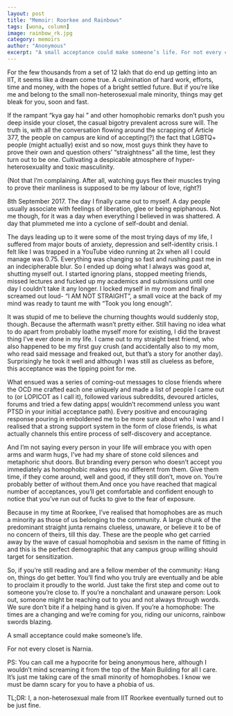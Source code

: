 ```yaml
---
layout: post
title: "Memoir: Roorkee and Rainbows"
tags: [wona, column]
image: rainbow_rk.jpg
category: memoirs
author: "Anonymous"
excerpt: "A small acceptance could make someone’s life. For not every closet is Narnia. "
---
```


For the few thousands from a set of 12 lakh that do end up getting into an IIT, it seems like a dream come true. A culmination of hard work, efforts, time and money, with the hopes of a bright settled future. But if you’re like me and belong to the small non-heterosexual male minority, things may get bleak for you, soon and fast.

If the rampant “kya gay hai ” and other homophobic remarks don’t push you deep inside your closet, the casual bigotry prevalent across sure will. The truth is, with all the conversation flowing around the scrapping of Article 377, the people on campus are kind of accepting(?) the fact that LGBTQ+ people (might actually) exist and so now, most guys think they have to prove their own and question others’ “straightness” all the time, lest they turn out to be one. Cultivating a despicable atmosphere of hyper-heterosexuality and toxic masculinity. 

(Not that I’m complaining. After all, watching guys flex their muscles trying to prove their manliness is supposed to be my labour of love, right?)

8th September 2017. The day I finally came out to myself. A day people usually associate with feelings of liberation, glee or being epiphanous. Not me though, for it was a day when everything I believed in was shattered. A day that plummeted me into a cyclone of self-doubt and denial.

The days leading up to it were some of the most trying days of my life, I suffered from major bouts of anxiety, depression and self-identity crisis. I felt like I was trapped in a YouTube video running at 2x when all I could manage was 0.75. Everything was changing so fast and rushing past me in an indecipherable blur. So I ended up doing what I always was good at, shutting myself out. I started ignoring plans, stopped meeting friends, missed lectures and fucked up my academics and submissions until one day I couldn’t take it any longer. I locked myself in my room and finally screamed out loud- “I AM NOT STRAIGHT”, a small voice at the back of my mind was ready to taunt me with “Took you long enough”.  

It was stupid of me to believe the churning thoughts would suddenly stop, though. Because the aftermath wasn’t pretty either. Still having no idea what to do apart from probably loathe myself more for existing, I did the bravest thing I’ve ever done in my life. I came out to my straight best friend, who also happened to be my first guy crush (and accidentally also to my mom, who read said message and freaked out, but that’s a story for another day). Surprisingly he took it well and although I was still as clueless as before, this acceptance was the tipping point for me.

What ensued was a series of coming-out messages to close friends where the OCD me crafted each one uniquely and made a list of people I came out to (or LOPICOT as I call it), followed various subreddits, devoured articles, forums and tried a few dating apps( wouldn’t recommend unless you want PTSD in your initial acceptance path). 
Every positive and encouraging response pouring in emboldened me to be more sure about who I was and I realised that a strong support system in the form of close friends, is what actually channels this entire process of self-discovery and acceptance. 


And I’m not saying every person in your life will embrace you with open arms and warm hugs, I’ve had my share of stone cold silences and metaphoric shut doors. But branding every person who doesn’t accept you immediately as homophobic makes you no different from them. Give them time, if they come around, well and good, if they still don’t, move on. You’re probably better of without them.And once you have reached that magical number of acceptances, you’ll get comfortable and confident enough to notice that you’ve run out of fucks to give to the fear of exposure. 

Because in my time at Roorkee, I’ve realised that homophobes are as much a minority as those of us belonging to the community. A large chunk of the predominant straight junta remains clueless, unaware, or believe it to be of no concern of theirs, till this day. These are the people who get carried away by the wave of casual homophobia and sexism in the name of fitting in and this is the perfect demographic that any campus group willing should target for sensitization.

So, if you’re still reading and are a fellow member of the community: Hang on, things do get better. You’ll find who you truly are eventually and be able to proclaim it proudly to the world. Just take the first step and come out to someone you’re close to. 
If you’re a nonchalant and unaware person: Look out, someone might be reaching out to you and not always through words. We sure don’t bite if a helping hand is given.
If you’re a homophobe: The times are a changing and we’re coming for you, riding our unicorns, rainbow swords blazing. 

A small acceptance could make someone’s life. 

For not every closet is Narnia. 


PS: You can call me a hypocrite for being anonymous here, although I wouldn’t mind screaming it from the top of the Main Building for all I care. It’s just me taking care of the small minority of homophobes. I know we must be damn scary for you to have a phobia of us. 

TL;DR: I, a non-heterosexual male from IIT Roorkee eventually turned out to be just fine. 
